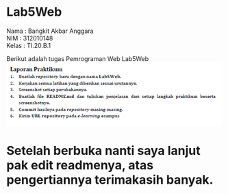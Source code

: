 # Lab5Web

Nama  : Bangkit Akbar Anggara<br>
NIM   : 312010148<br>
Kelas : TI.20.B.1<br>

Berikut adalah tugas Pemrograman Web Lab5Web<br>
![Screenshot_36.png](Pic/Screenshot_36.png)<br>
# Setelah berbuka nanti saya lanjut pak edit readmenya, atas pengertiannya terimakasih banyak.

